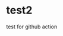 # test2
test for github action
<!--stackedit_data:
eyJoaXN0b3J5IjpbLTIwMTYxNDU4NywxNzQ4NjE0MTQxLDc4OD
EyMjI3XX0=
-->